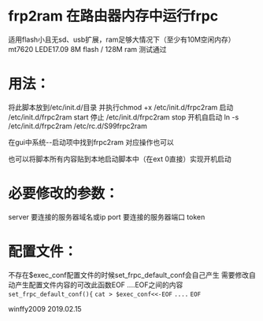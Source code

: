 # frp2ram 在路由器内存中运行frpc
  适用flash小且无sd、usb扩展，ram足够大情况下（至少有10M空闲内存）
  mt7620 LEDE17.09 8M flash / 128M ram 测试通过
  
# 用法：
  将此脚本放到/etc/init.d/目录 并执行chmod +x /etc/init.d/frpc2ram
  启动 /etc/init.d/frpc2ram start
  停止 /etc/init.d/frpc2ram stop
  开机自启动 ln -s /etc/init.d/frpc2ram /etc/rc.d/S99frpc2ram

  在gui中系统--启动项中找到frpc2ram 对应操作也可以

  也可以将脚本所有内容贴到本地启动脚本中（在ext 0直接）实现开机启动
 
# 必要修改的参数：
  server 要连接的服务器域名或ip
  port 要连接的服务器端口
  token 

# 配置文件：
  不存在$exec_conf配置文件的时候set_frpc_default_conf会自己产生
  需要修改自动产生配置文件内容的可改此函数EOF ....EOF之间的内容 
	`set_frpc_default_conf(){`
`cat > $exec_conf<<-EOF`
  `....`
  `EOF`

 winffy2009
2019.02.15
